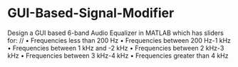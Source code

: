 # GUI-Based-Signal-Modifier

Design a GUI based 6-band Audio Equalizer in MATLAB which has sliders for: // 
• Frequencies less than 200 Hz
• Frequencies between 200 Hz-1 kHz
• Frequencies between 1 kHz and -2 kHz
• Frequencies between 2 kHz-3 kHz
• Frequencies between 3 kHz-4 kHz
• Frequencies greater than 4 kHz
